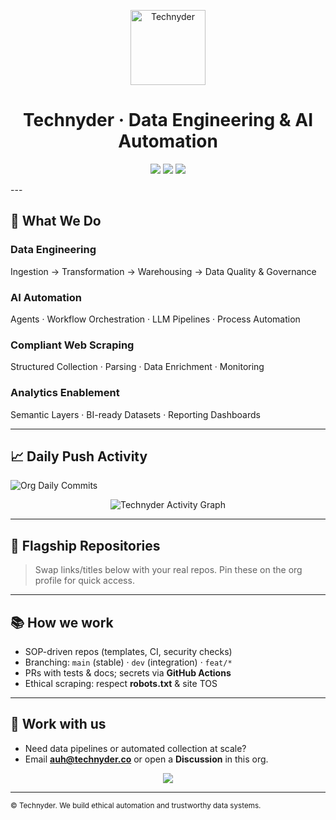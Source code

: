 <!-- Org Profile README: .github/profile/README.md -->

<p align="center">
  <img src="https://technyder.co/assets/images/Technyder.png" alt="Technyder" width="120" />
</p>

<h1 align="center">Technyder · Data Engineering & AI Automation</h1>

<p align="center">
  <a href="https://technyder.co"><img src="https://img.shields.io/badge/🌐%20Website-technyder.co-blue?style=flat-square" /></a>
  <a href="mailto:hello@technyder.co"><img src="https://img.shields.io/badge/📧%20Contact-hello@technyder.co-red?style=flat-square" /></a>
  <a href="https://www.linkedin.com/company/technyder"><img src="https://img.shields.io/badge/💼%20LinkedIn-Follow-green?style=flat-square" /></a>
</p>
---

## 🚀 What We Do

### **Data Engineering**
Ingestion → Transformation → Warehousing → Data Quality & Governance

### **AI Automation**
Agents · Workflow Orchestration · LLM Pipelines · Process Automation

### **Compliant Web Scraping**
Structured Collection · Parsing · Data Enrichment · Monitoring

### **Analytics Enablement**
Semantic Layers · BI-ready Datasets · Reporting Dashboards

---

## 📈 Daily Push Activity

![Org Daily Commits](https://img.shields.io/github/commit-activity/d/Technyder?color=blue&label=Daily%20Commits&style=for-the-badge)

<p align="center">
  <img src="https://github-readme-activity-graph.vercel.app/graph?username=Technyder&theme=tokyo-night&hide_border=true&custom_title=Technyder%20Daily%20Pushes" alt="Technyder Activity Graph"/>
</p>

---

## 🧩 Flagship Repositories
> Swap links/titles below with your real repos.
> Pin these on the org profile for quick access.

---

## 📚 How we work
- SOP-driven repos (templates, CI, security checks)  
- Branching: `main` (stable) · `dev` (integration) · `feat/*`  
- PRs with tests & docs; secrets via **GitHub Actions**  
- Ethical scraping: respect **robots.txt** & site TOS

---
## 🤝 Work with us
- Need data pipelines or automated collection at scale?  
- Email **auh@technyder.co** or open a **Discussion** in this org.

<p align="center">
  <a href="mailto:hello@technyder.co"><img src="https://img.shields.io/badge/Start%20a%20project-Email%20us-red?style=for-the-badge" /></a>
</p>

---

<sub>© Technyder. We build ethical automation and trustworthy data systems.</sub>

